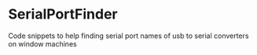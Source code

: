 # SerialPortFinder
Code snippets to help finding serial port names of usb to serial converters on window machines
